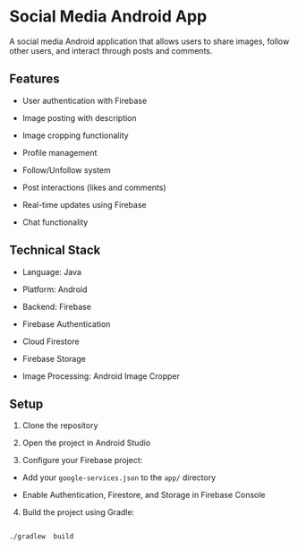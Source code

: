 
# Social Media Android App

  

A social media Android application that allows users to share images, follow other users, and interact through posts and comments.

  

## Features

  

- User authentication with Firebase

- Image posting with description

- Image cropping functionality

- Profile management

- Follow/Unfollow system

- Post interactions (likes and comments)

- Real-time updates using Firebase

- Chat functionality

  

## Technical Stack

  

- Language: Java

- Platform: Android

- Backend: Firebase

- Firebase Authentication

- Cloud Firestore

- Firebase Storage

- Image Processing: Android Image Cropper

  

## Setup

  

1. Clone the repository

2. Open the project in Android Studio

3. Configure your Firebase project:

- Add your `google-services.json` to the `app/` directory

- Enable Authentication, Firestore, and Storage in Firebase Console

4. Build the project using Gradle:

```sh

./gradlew  build
